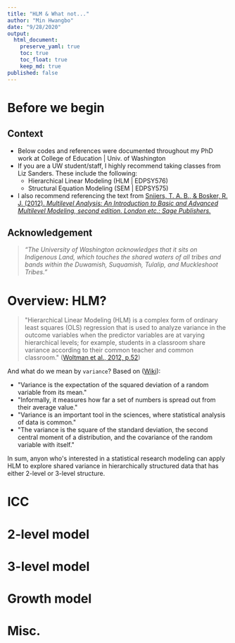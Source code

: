 ```yaml
---
title: "HLM & What not..."
author: "Min Hwangbo"
date: "9/28/2020"
output:
  html_document:
    preserve_yaml: true
    toc: true
    toc_float: true
    keep_md: true
published: false
---
```




# Before we begin

## Context

* Below codes and references were documented throughout my PhD work at College of Education | Univ. of Washington
* If you are a UW student/staff, I highly recommend taking classes from Liz Sanders. These include the following: 
  * Hierarchical Linear Modeling (HLM | EDPSY576)
  * Structural Equation Modeling (SEM | EDPSY575)
* I also recommend referencing the text from [Snijers, T. A. B., & Bosker, R. J. (2012). *Multilevel Analysis: An Introduction to Basic and Advanced Multilevel Modeling, second edition. London etc.: Sage Publishers.*](https://www.stats.ox.ac.uk/~snijders/mlbook.htm)

## Acknowledgement
>*“The University of Washington acknowledges that it sits on Indigenous Land, which touches the shared waters of all tribes and bands within the Duwamish, Suquamish, Tulalip, and Muckleshoot Tribes.”*
 

# Overview: HLM?
> "Hierarchical Linear Modeling (HLM) is a complex form of ordinary least squares (OLS) regression that is used to analyze variance in the outcome variables when the predictor variables are at varying hierarchical levels; for
example, students in a classroom share variance according to their common teacher and common classroom." ([Woltman et al., 2012, p.52](http://www.tqmp.org/RegularArticles/vol08-1/p052/p052.pdf))

And what do we mean by `variance`? Based on ([Wiki](https://en.wikipedia.org/wiki/Variance)):

* "Variance is the expectation of the squared deviation of a random variable from its mean."
* "Informally, it measures how far a set of numbers is spread out from their average value." 
* "Variance is an important tool in the sciences, where statistical analysis of data is common."
* "The variance is the square of the standard deviation, the second central moment of a distribution, and the covariance of the random variable with itself."

In sum, anyon who's interested in a statistical research modeling can apply HLM to explore shared variance in hierarchically structured data that has either 2-level or 3-level structure.

# ICC

# 2-level model

# 3-level model

# Growth model

# Misc.
